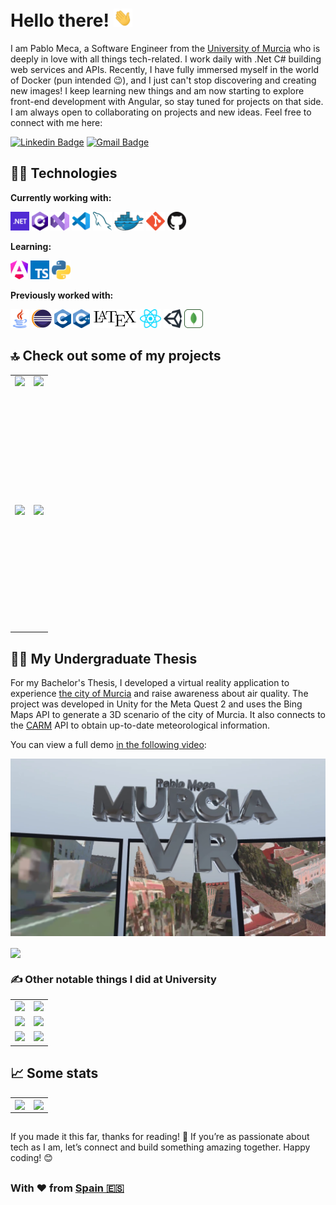 # Hello there! <img src="images/wave.gif" width="30">

I am Pablo Meca, a Software Engineer from the [University of Murcia](https://www.um.es/web/informatica/) who is deeply in love with all things tech-related. I work daily with .Net C# building web services and APIs. Recently, I have fully immersed myself in the world of Docker (pun intended 😉), and I just can't stop discovering and creating new images! I keep learning new things and am now starting to explore front-end development with Angular, so stay tuned for projects on that side. I am always open to collaborating on projects and new ideas. Feel free to connect with me here:

[![Linkedin Badge](https://img.shields.io/badge/-Pablo%20Meca-blue?style=flat-square&logo=Linkedin&logoColor=white&link=https://www.linkedin.com/in/pjmeca/)](https://www.linkedin.com/in/pjmeca/)
[![Gmail Badge](https://img.shields.io/badge/-hello@pjmeca.com-c14438?style=flat-square&logo=Gmail&logoColor=white&link=mailto:hello@pjmeca.com)](mailto:hello@pjmeca.com)


## 🧑‍💻 Technologies

**Currently working with:**

<a href="https://dotnet.microsoft.com/" title="dotNet"><img height=30 src="images/icons/dotnet.png" /></a>
<a href="http://csharp.net/" title="C#"><img height=30 src="images/icons/csharp.png" /></a>
<a href="https://visualstudio.microsoft.com/" title="Visual Studio"><img height=30 src="images/icons/vs.png" /></a>
<a href="https://code.visualstudio.com/" title="Visual Studio Code"><img height=30 src="images/icons/vscode.png" /></a>
<a href="https://www.mysql.com/" title="MySQL"><img height=30 src="images/icons/mysql.png" /></a>
<a href="https://www.docker.com/" title="Docker"><img height=30 src="images/icons/docker.png" /></a>
<a href="https://git-scm.com/" title="Git"><img height=30 src="images/icons/git.png" /></a>
<a href="https://github.com/" title="GitHub"><img height=30 src="images/icons/github.png" /></a>

**Learning:**

<a href="https://angular.dev/" title="Angular"><img height=30 src="images/icons/angular.png"/></a>
<a href="https://www.typescriptlang.org/" title="TypeScript"><img height=30 src="images/icons/typescript.png" /></a>
<a href="https://www.python.org/" title="Python"><img height=30 src="images/icons/python.png" /></a>

**Previously worked with:**

<a href="https://www.java.com/" title="Java"><img height=30 src="images/icons/java.png" /></a>
<a href="https://www.eclipse.org" title="Eclipse"><img height=30 src="images/icons/eclipse.svg" /></a>
<a href="https://www.gnu.org/software/gnu-c-manual/" title="C"><img height=30 src="images/icons/c.png" /></a>
<a href="https://isocpp.org" title="C++"><img height=30 src="images/icons/c++.png" /></a>
<a href="https://www.latex-project.org" title="LaTeX"><img height=30 src="images/icons/latex.svg" /></a>
<a href="https://reactjs.org/" title="React"><img height=30 src="images/icons/react.png" /></a>
<a href="https://unity.com/" title="Unity"><img height=30 src="images/icons/unity.png" /></a>
<a href="https://www.mongodb.com" title="MongoDB"><img height=30 src="images/icons/mongodb.png" /></a>


## 🔝 Check out some of my projects

<table>
    <tr>
        <td>
            <a href="https://github.com/pjmeca/volume-normalizer">
                <img height="200" style="display:block; margin:auto;" src="https://github-readme-stats.pjmeca.com/pin/?username=pjmeca&repo=volume-normalizer&theme=tokyonight&hide_border=true" />
            </a>
        </td>
        <td>
            <a href="https://github.com/pjmeca/Fluent.TryCatch">
                <img height="200" style="display:block; margin:auto;" src="https://github-readme-stats.pjmeca.com/pin/?username=pjmeca&repo=Fluent.TryCatch&theme=tokyonight&hide_border=true" />
            </a>
        </td>
    </tr>
    <tr>
        <td>
            <a href="https://github.com/pjmeca/spotify-downloader">
                <img height="200" style="display:block; margin:auto;" src="https://github-readme-stats.pjmeca.com/pin/?username=pjmeca&repo=spotify-downloader&theme=tokyonight&hide_border=true" />
            </a>
        </td>
        <td>
            <a href="https://github.com/pjmeca/WordleSolver">
                <img height="200" style="display:block; margin:auto;" src="https://github-readme-stats.pjmeca.com/pin/?username=pjmeca&repo=WordleSolver&theme=tokyonight&hide_border=true" />
            </a>
        </td>
    </tr>
</table>




## 🧑‍🎓 My Undergraduate Thesis

For my Bachelor's Thesis, I developed a virtual reality application to experience [the city of Murcia](https://www.google.com/search?q=murcia) and raise awareness about air quality. The project was developed in Unity for the Meta Quest 2 and uses the Bing Maps API to generate a 3D scenario of the city of Murcia. It also connects to the [CARM](https://www.carm.es/web/pagina) API to obtain up-to-date meteorological information.

You can view a full demo [in the following video](https://github.com/pjmeca/pjmeca/blob/main/images/murcia-vr.png?raw=true):

[![Murcia VR demo](images/murcia-vr.png)](https://www.youtube.com/watch?v=A2XpRTwfmzo)

<a href="https://github.com/pjmeca/MurciaVR-code">
  <img height=200 align="center" src="https://github-readme-stats.pjmeca.com/pin/?username=pjmeca&repo=MurciaVR-code&theme=tokyonight&hide_border=true" />
</a>


### ✍️ Other notable things I did at University
<table>
    <tr>
        <td>
            <a href="https://github.com/pjmeca/EscenarioProcessing">
                <img height="150" src="https://github-readme-stats.pjmeca.com/pin/?username=pjmeca&repo=EscenarioProcessing&theme=tokyonight&hide_border=true" />
            </a>
        </td>
        <td>
            <a href="https://github.com/pjmeca/ZeppelinUM">
                <img height="150" src="https://github-readme-stats.pjmeca.com/pin/?username=pjmeca&repo=ZeppelinUM&theme=tokyonight&hide_border=true" />
            </a>
        </td>
    </tr>
    <tr>
        <td>
            <a href="https://github.com/pjmeca/AlgoritmoGenetico">
                <img height="150" src="https://github-readme-stats.pjmeca.com/pin/?username=pjmeca&repo=AlgoritmoGenetico&theme=tokyonight&hide_border=true" />
            </a>
        </td>
        <td>
            <a href="https://github.com/pjmeca/AppVideo">
                <img height="150" src="https://github-readme-stats.pjmeca.com/pin/?username=pjmeca&repo=AppVideo&theme=tokyonight&hide_border=true" />
            </a>
        </td>
    </tr>
    <tr>
        <td>
            <a href="https://github.com/pjmeca/MiniC">
                <img height="150" src="https://github-readme-stats.pjmeca.com/pin/?username=pjmeca&repo=MiniC&theme=tokyonight&hide_border=true" />
            </a>
        </td>
        <td>
            <a href="https://github.com/pjmeca/GALAX">
                <img height="150" src="https://github-readme-stats.pjmeca.com/pin/?username=pjmeca&repo=GALAX&theme=tokyonight&hide_border=true" />
            </a>
        </td>
    </tr>
</table>





## 📈 Some stats

<table>
    <tr>
        <td>
            <a href="https://github.com/pjmeca">
            <img width=400 align="center" src="https://github-readme-stats.pjmeca.com/?username=pjmeca&layout=compact&show=prs_merged,prs_merged_percentage&show_icons=true&theme=tokyonight&hide_border=true" />
            </a>
        </td>
        <td>
            <a href="https://github.com/pjmeca">
            <img width=400 align="center" src="https://github-readme-stats.pjmeca.com/top-langs?username=pjmeca&layout=compact&langs_count=8&card_width=320&theme=tokyonight&hide_border=true" />
            </a>
        </td>
    </tr>
</table>


##

If you made it this far, thanks for reading! 🚀 If you’re as passionate about tech as I am, let’s connect and build something amazing together. Happy coding! 😊

##

### With ♥️ from [Spain 🇪🇸](https://www.google.com/search?q=spain)